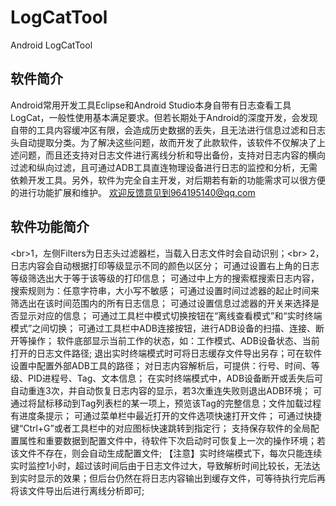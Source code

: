 # LogCatTool
Android LogCatTool 
## 软件简介
Android常用开发工具Eclipse和Android Studio本身自带有日志查看工具LogCat，一般性使用基本满足要求。但若长期处于Android的深度开发，会发现自带的工具内容缓冲区有限，会造成历史数据的丢失，且无法进行信息过滤和日志头自动提取分类。为了解决这些问题，故而开发了此款软件，该软件不仅解决了上述问题，而且还支持对日志文件进行离线分析和导出备份，支持对日志内容的横向过滤和纵向过滤，且可通过ADB工具直连物理设备进行日志的监控和分析，无需依赖开发工具。另外，软件为完全自主开发，对后期若有新的功能需求可以很方便的进行功能扩展和维护。
欢迎反馈意见到964195140@qq.com


## 软件功能简介
\<br>1，左侧Filters为日志头过滤器栏，当载入日志文件时会自动识别；\<br>
2，日志内容会自动根据打印等级显示不同的颜色以区分；
可通过设置右上角的日志等级筛选出大于等于该等级的打印信息；
可通过中上方的搜索框搜索日志内容，搜索规则为：任意字符串，大小写不敏感；
可通过设置时间过滤器的起止时间来筛选出在该时间范围内的所有日志信息；
可通过设置信息过滤器的开关来选择是否显示对应的信息；
可通过工具栏中模式切换按钮在“离线查看模式”和“实时终端模式”之间切换；
可通过工具栏中ADB连接按钮，进行ADB设备的扫描、连接、断开等操作；
软件底部显示当前工作的状态，如：工作模式、ADB设备状态、当前打开的日志文件路径;
退出实时终端模式时可将日志缓存文件导出另存；可在软件设置中配置外部ADB工具的路径；
对日志内容解析后，可提供：行号、时间、等级、PID进程号、Tag、文本信息；
在实时终端模式中，ADB设备断开或丢失后可自动重连3次，并自动恢复日志内容的显示，若3次重连失败则退出ADB环境；
可通过将鼠标移动到Tag列表栏的某一项上，预览该Tag的完整信息；文件加载过程有进度条提示；
可通过菜单栏中最近打开的文件选项快速打开文件；
可通过快捷键“Ctrl+G”或者工具栏中的对应图标快速跳转到指定行；
支持保存软件的全局配置属性和重要数据到配置文件中，待软件下次启动时可恢复上一次的操作环境；若该文件不存在，则会自动生成配置文件;
【注意】实时终端模式下，每次只能连续实时监控1小时，超过该时间后由于日志文件过大，导致解析时间比较长，无法达到实时显示的效果；但后台仍然在将日志内容输出到缓存文件，可等待执行完后再将该文件导出后进行离线分析即可;
